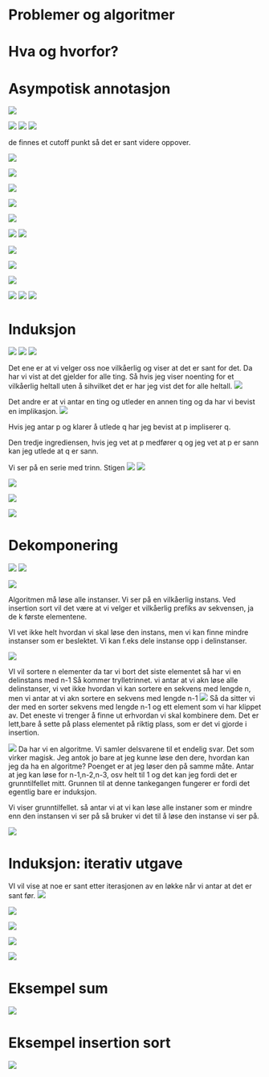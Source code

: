# Problemer og algoritmer

# Hva og hvorfor?

# Asympotisk annotasjon
![](images/2500.png)


![](images/1.png)
![](images/2.png)
![](images/3.png)

de finnes et cutoff punkt så det er sant videre oppover. 

![](images/4.png)

![](images/5.png)

![](images/6.png)

![](images/7.png)

![](images/8.png)

![](images/40.png)
![](images/421.png)

![](images/42.png)

![](images/43.png)

![](images/44.png)

![](images/45.png)
![](images/46.png)
![](images/47.png)

# **Induksjon**

![](images/9.png)
![](images/10.png)
![](images/11.png)



Det ene er at vi velger oss noe vilkåerlig og viser at det er sant for det. Da har vi vist at det gjelder for alle ting. Så hvis jeg viser noenting for et vilkåerlig heltall uten å sihvilket det er har jeg vist det for alle heltall. 
![](images/13.png)

Det andre er at vi antar en ting og utleder en annen ting og da har vi bevist en implikasjon. 
![](images/12.png)

Hvis jeg antar p og klarer å utlede q har jeg bevist at p impliserer q. 

Den tredje ingrediensen, hvis jeg vet at p medfører q og jeg vet at p er sann kan jeg utlede at q er sann. 

Vi ser på en serie med trinn. Stigen
![](images/14.png)
![](images/15.png)

![](images/16.png)

![](images/17.png)

![](images/18.png)

# Dekomponering
![](images/21.png)
![](images/19.png)

![](images/20.png)


Algoritmen må løse alle instanser. Vi ser på en vilkåerlig instans.  Ved insertion sort vil det være at vi velger et vilkåerlig prefiks av sekvensen, ja de k første elementene.

VI vet ikke helt hvordan vi skal løse den instans, men vi kan finne mindre instanser som er beslektet. Vi kan f.eks dele instanse opp i delinstanser. 

![](images/22.png)

VI vil sortere n elementer da tar vi bort det siste elementet så har vi en delinstans med n-1
Så kommer trylletrinnet. vi antar at vi akn løse alle delinstanser, vi vet ikke hvordan vi kan sortere en sekvens med lengde n, men vi antar at vi akn sortere en sekvens med lengde n-1 
![](images/23.png)
Så da sitter vi der med en sorter sekvens med lengde n-1 og ett element som vi har klippet av. Det eneste vi trenger å finne ut erhvordan vi skal kombinere dem. Det er lett,bare å sette på plass elementet på riktig plass, som er det vi gjorde i insertion. 

![](images/24.png)
Da har vi en algoritme. Vi samler delsvarene til et endelig svar. Det som virker magisk. Jeg antok jo bare at jeg kunne løse den dere, hvordan kan jeg da ha en algoritme? Poenget er at jeg løser den på samme måte. 
Antar at jeg kan løse for n-1,n-2,n-3, osv helt til 1 og det kan jeg fordi det er grunntilfellet mitt. Grunnen til at denne tankegangen fungerer er fordi det egentlig bare er induksjon.

Vi viser grunntilfellet. så antar vi at vi kan løse alle instaner som er mindre enn den instansen vi ser på så bruker vi det til å løse den instanse vi ser på. 

![](images/25.png)


# Induksjon: iterativ utgave 
VI vil vise at noe er sant etter iterasjonen av en løkke når vi antar at det er sant før. 
![](images/26.png)

![](images/27.png)

![](images/28.png)

![](images/31.png)


![](images/60.png)

# Eksempel sum
![](images/12309123.png)
# Eksempel insertion sort


![](images/2123.png)